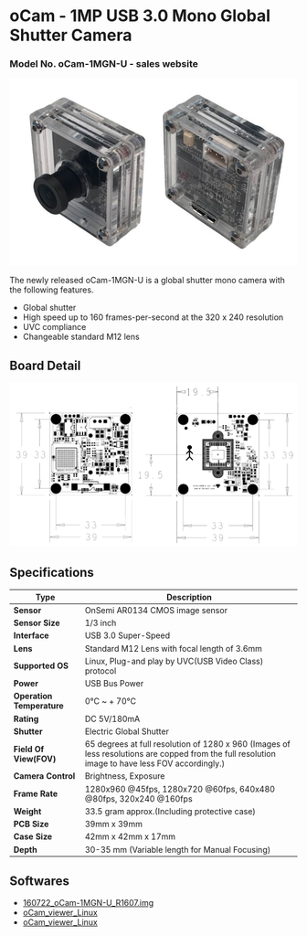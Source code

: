 # oCam - 1MP USB 3.0 Mono Global Shutter Camera
### Model No. oCam-1MGN-U - sales website

![ScreenShot](../../images/oCam-1MGN-U_model_new.jpg)


The newly released oCam-1MGN-U is a global shutter mono camera with the following features.
* Global shutter
* High speed up to 160 frames-per-second at the 320 x 240 resolution
* UVC compliance
* Changeable standard M12 lens

## Board Detail
![ScreenShot](../../images/oCam-1MGN-U_layout.png)


## Specifications
Type | Description |
------|------|
**Sensor** | OnSemi AR0134 CMOS image sensor |
**Sensor Size** | 1/3 inch |
**Interface** | USB 3.0 Super-Speed |
**Lens** | Standard M12 Lens with focal length of 3.6mm | 
**Supported OS** | Linux, Plug-and play by UVC(USB Video Class) protocol | 
**Power** | USB Bus Power | 
**Operation Temperature** | 0°C ~ + 70°C |
**Rating** | DC 5V/180mA |
**Shutter** | Electric Global Shutter |
**Field Of View(FOV)** | 65 degrees at full resolution of 1280 x 960 (Images of less resolutions are copped from the full resolution image to have less FOV accordingly.) |
**Camera Control** | Brightness, Exposure | 
**Frame Rate** | 1280x960 @45fps, 1280x720 @60fps, 640x480 @80fps, 320x240 @160fps | 
**Weight** | 33.5 gram approx.(Including protective case) | 
**PCB Size** | 39mm x 39mm | 
**Case Size** | 42mm x 42mm x 17mm |
**Depth** | 30-35 mm (Variable length for Manual Focusing) |

## Softwares
* [160722_oCam-1MGN-U_R1607.img](../../Firmware)
* [oCam_viewer_Linux](../../Software/oCam_viewer_Linux_1705)
* [oCam_viewer_Linux](../../Software/oCam_viewer_Linux_1705)
